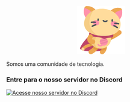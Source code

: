 <p align="center">
    <img src="/assets/kitty.png">
</p>

Somos uma comunidade de tecnologia.

### Entre para o nosso servidor no Discord

[![Acesse nosso servidor no Discord][1]][2]

[1]: https://discordapp.com/api/guilds/813821382617726988/embed.png?style=banner2
[2]: https://discord.gg/WBJGa4k3Gz

